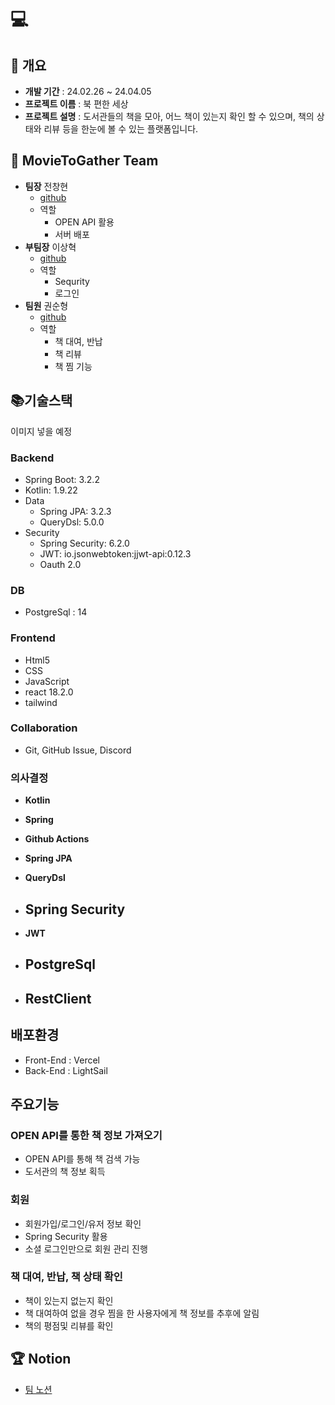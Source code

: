 # <strong>💻 </strong>


## 📑 개요


- **개발 기간** : 24.02.26 ~ 24.04.05
- **프로젝트 이름** : 북 편한 세상
- **프로젝트 설명** : 도서관들의 책을 모아, 어느 책이 있는지 확인 할 수 있으며, 책의 상태와 리뷰 등을 한눈에 볼 수 있는 플랫폼입니다. 


## 🤺 MovieToGather Team

- <strong>팀장</strong> 전창현
    - [github](https://github.com/MyohanMyolang)
    - 역할
      - OPEN API 활용
      - 서버 배포
- <strong>부팀장</strong> 이상혁
    - [github](https://github.com/sanghyuklee1998)
    - 역할
        - Sequrity
        - 로그인
- <strong>팀원</strong> 권순형
    - [github](https://github.com/modern1s)
    - 역할
        - 책 대여, 반납
        - 책 리뷰 
        - 책 찜 기능


## **📚기술스택**
<div>
  이미지 넣을 예정
</div>

### **Backend**

- Spring Boot: 3.2.2
- Kotlin: 1.9.22
- Data
    - Spring JPA: 3.2.3
    - QueryDsl: 5.0.0
- Security
    - Spring Security: 6.2.0
    - JWT: io.jsonwebtoken:jjwt-api:0.12.3
    - Oauth 2.0
### **DB**
- PostgreSql : 14

### **Frontend**
- Html5
- CSS
- JavaScript
- react 18.2.0
- tailwind

### **Collaboration**

- Git, GitHub Issue, Discord

### **의사결정**

- **Kotlin**

- **Spring**

- **Github Actions**
    
- **Spring JPA**
    
- **QueryDsl**

- **Spring Security**
  - 

- **JWT**

- **PostgreSql**
  - 

- **RestClient**
    - 

## **배포환경**
- Front-End : Vercel
- Back-End : LightSail


## 주요기능

### OPEN API를 통한 책 정보 가져오기
- OPEN API를 통해 책 검색 가능
- 도서관의 책 정보 획득

### 회원
- 회원가입/로그인/유저 정보 확인
- Spring Security 활용
- 소셜 로그인만으로 회원 관리 진행

### 책 대여, 반납, 책 상태 확인
- 책이 있는지 없는지 확인
- 책 대여하여 없을 경우 찜을 한 사용자에게 책 정보를 추후에 알림
- 책의 평점및 리뷰를 확인

## 🏆 Notion

- [팀 노션](https://www.notion.so/BLife-44624db8f22d448aa6c9b59b793bd7ae)
